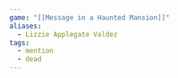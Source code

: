 ```yaml
---
game: "[[Message in a Haunted Mansion]]"
aliases:
  - Lizzie Applegate Valdez
tags:
  - mention
  - dead
---
```

